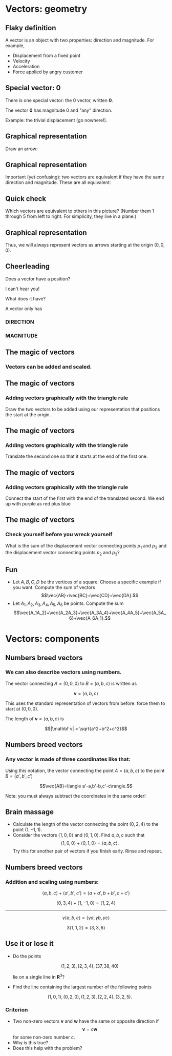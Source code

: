 Vectors: geometry
=================

Flaky definition
----------------

A vector is an object with two properties: direction and magnitude. For
example,

-   Displacement from a fixed point
-   Velocity
-   Acceleration
-   Force applied by angry customer

Special vector: $\mathbf 0$
------------------------------

There is one special vector: the $0$ vector, written $\mathbf 0$.

The vector $\mathbf 0$ has magnitude $0$ and "any" direction.

Example: the trivial displacement (go nowhere!).

Graphical representation
------------------------

Draw an arrow:
<div id="vector"></div>


Graphical representation
------------------------

Important (yet confusing): two vectors are equivalent if they have the
same direction and magnitude. These are all equivalent:

<div id="equivVectors"></div>



Quick check
-----------

Which vectors are equivalent to others in this picture? (Number them 1
through 5 from left to right. For simplicity, they live in a plane.)

<div id="vector-check"></div>


Graphical representation
------------------------

Thus, we will always represent vectors as arrows starting at the origin
$(0,0,0)$.

Cheerleading
------------

Does a vector have a position?

I can't hear you!

What does it have?

A vector only has

### DIRECTION

### MAGNITUDE

The magic of vectors
--------------------

### Vectors can be added and scaled.

The magic of vectors
--------------------

### Adding vectors graphically with the triangle rule

Draw the two vectors to be added using our representation that positions
the start at the origin.

<div id="vector-add-1"></div>


The magic of vectors
--------------------

### Adding vectors graphically with the triangle rule

Translate the second one so that it starts at the end of the first one.

<div id="vector-add-2"></div>


The magic of vectors
--------------------

### Adding vectors graphically with the triangle rule

Connect the start of the first with the end of the translated second. We
end up with purple as red plus blue

<div id="vector-add-3"></div>


The magic of vectors
--------------------

### Check yourself before you wreck yourself

What is the sum of the displacement vector connecting points $p_1$
and $p_2$ and the displacement vector connecting points $p_2$ and
$p_3$?

Fun
---

-   Let $A,B,C,D$ be the vertices of a square. Choose a specific
    example if you want. Compute the sum of vectors
    $$\vec{AB}+\vec{BC}+\vec{CD}+\vec{DA}.$$
-   Let $A_1,A_2,A_3,A_4,A_5,A_6$ be points. Compute the sum
    $$\vec{A_1A_2}+\vec{A_2A_3}+\vec{A_3A_4}+\vec{A_4A_5}+\vec{A_5A_6}+\vec{A_6A_1}.$$


Vectors: components
===================

Numbers breed vectors
---------------------

### We can also describe vectors using numbers.

The vector connecting $A=(0,0,0)$ to $B=(a,b,c)$ is written as

$$\mathbf{v}=\langle a, b, c\rangle$$

This uses the standard representation of vectors from before: force them
to start at $(0,0,0)$.

The length of $\mathbf v=\langle a, b, c\rangle$ is

$$|\mathbf v| = \sqrt{a^2+b^2+c^2}$$

Numbers breed vectors
---------------------

### Any vector is made of three coordinates like that:

Using this notation, the vector connecting the point $A=(a,b,c)$ to
the point $B=(a',b',c')$

$$\vec{AB}=\langle a'-a,b'-b,c'-c\rangle.$$

Note: you must always subtract the coordinates in the same order!

Brain massage
-------------

-   Calculate the length of the vector connecting the point $(0,2,4)$
    to the point $(1,-1,1)$.
-   Consider the vectors $\langle 1,0,0\rangle$ and $\langle
    0,1,0\rangle$. Find $a,b,c$ such that $$\langle
    1,0,0\rangle+\langle 0,1,0\rangle=\langle a,b,c\rangle.$$ Try
    this for another pair of vectors if you finish early. Rinse and
    repeat.

Numbers breed vectors
---------------------

### Addition and scaling using numbers:

$$\langle a,b,c\rangle +\langle a',b',c'\rangle=\langle a+a',
b+b', c+c'\rangle$$

$$\langle 0,3,4\rangle+\langle 1,-1,0\rangle=\langle
1,2,4\rangle$$

* * * * *

$$\gamma\langle a,b,c\rangle=\langle\gamma a,\gamma b,\gamma
c\rangle$$

$$3\langle 1,1,2\rangle=\langle 3,3,6\rangle$$

Use it or lose it
-----------------

-   Do the points

    $$(1,2,3), (2,3,4),(37, 38, 40)$$

    lie on a single line in $\mathbf R^3$?

-   Find the line containing the largest number of the following points

    $$(1,0,1), (0,2,0), (1,2,3), (2,2,4), (3,2,5).$$

### Criterion

-   Two non-zero vectors $\mathbf v$ and $\mathbf w$ have the same
    or opposite direction if $$\mathbf v=c\mathbf w$$ for some
    non-zero number $c$.
-   Why is this true?
-   Does this help with the problem?
